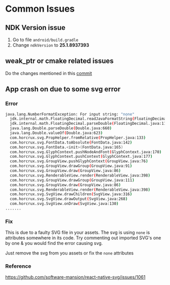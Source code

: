 # Common Issues

## NDK Version issue

1. Go to file `android/build.gradle`
1. Change `ndkVersion` to **25.1.8937393**

## weak_ptr or cmake related issues

Do the changes mentioned in this [commit](https://github.com/expo/expo/pull/29075)

## App crash on due to some svg error

### Error

```sh
java.lang.NumberFormatException: For input string: "none"
  jdk.internal.math.FloatingDecimal.readJavaFormatString(FloatingDecimal.java:2054)
  jdk.internal.math.FloatingDecimal.parseDouble(FloatingDecimal.java:110)
  java.lang.Double.parseDouble(Double.java:660)
  java.lang.Double.valueOf(Double.java:623)
  com.horcrux.svg.PropHelper.fromRelative(PropHelper.java:133)
  com.horcrux.svg.FontData.toAbsolute(FontData.java:142)
  com.horcrux.svg.FontData.<init>(FontData.java:165)
  com.horcrux.svg.GlyphContext.pushNodeAndFont(GlyphContext.java:170)
  com.horcrux.svg.GlyphContext.pushContext(GlyphContext.java:177)
  com.horcrux.svg.GroupView.pushGlyphContext(GroupView.java:76)
  com.horcrux.svg.GroupView.drawGroup(GroupView.java:91)
  com.horcrux.svg.GroupView.draw(GroupView.java:86)
  com.horcrux.svg.RenderableView.render(RenderableView.java:398)
  com.horcrux.svg.GroupView.drawGroup(GroupView.java:111)
  com.horcrux.svg.GroupView.draw(GroupView.java:86)
  com.horcrux.svg.RenderableView.render(RenderableView.java:398)
  com.horcrux.svg.SvgView.drawChildren(SvgView.java:316)
  com.horcrux.svg.SvgView.drawOutput(SvgView.java:268)
  com.horcrux.svg.SvgView.onDraw(SvgView.java:130)
.......
```

### Fix

This is due to a faulty SVG file in your assets. The svg is using `none` is attributes somewhere in its code. Try commenting out imported SVG's one by one & you would find the error causing svg.

Just remove the svg from you assets or fix the `none` attributes

### Reference

https://github.com/software-mansion/react-native-svg/issues/1061
